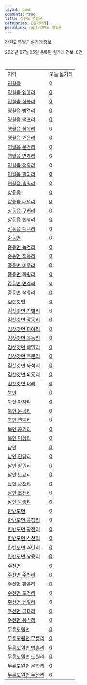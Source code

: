 ```yaml
---
layout: post
comments: true
title: 강원도 영월군
categories: [실거래가]
permalink: /apt/강원도 영월군
---
```


강원도 영월군 실거래 정보

2021년 07월 05일 등록된 실거래 정보: 0건

<script type="text/javascript">
  google.charts.load('current', {'packages':['corechart']});
  google.charts.setOnLoadCallback(drawChart);

  function drawChart() {
    var data = google.visualization.arrayToDataTable([['거래일', '매매', '전월세', '전매'], ['20-07', 13, 5, 1], ['20-08', 22, 0, 1], ['20-09', 15, 4, 2], ['20-10', 16, 5, 2], ['20-11', 14, 2, 3], ['20-12', 16, 8, 2], ['21-01', 19, 0, 3], ['21-02', 16, 4, 7], ['21-03', 33, 7, 11], ['21-04', 25, 7, 3], ['21-05', 20, 5, 5], ['21-06', 26, 1, 4]]);

    var options = {
      title: '최근 유형별 거래량 추이',
      legend: { position: 'bottom' }
    };

    var chart = new google.visualization.LineChart(document.getElementById('columnchart_material'));
    chart.draw(data, (options));
  }
</script>

<div id="columnchart_material" style="width: 95%; margin-left: -35px"></div>
<br>
<table class="sortable">
  <tr>
    <td>지역</td>
    <td>오늘 실거래</td>
  </tr>

  
  <tr class="item">
    <td><a href="강원도 영월군 영월읍">영월읍</a></td>
    <td><a href="강원도 영월군 영월읍">0</a></td>
  </tr>
    

  <tr class="item">
    <td><a href="강원도 영월군 영월읍 영흥리">영월읍 영흥리</a></td>
    <td><a href="강원도 영월군 영월읍 영흥리">0</a></td>
  </tr>
    

  <tr class="item">
    <td><a href="강원도 영월군 영월읍 하송리">영월읍 하송리</a></td>
    <td><a href="강원도 영월군 영월읍 하송리">0</a></td>
  </tr>
    

  <tr class="item">
    <td><a href="강원도 영월군 영월읍 방절리">영월읍 방절리</a></td>
    <td><a href="강원도 영월군 영월읍 방절리">0</a></td>
  </tr>
    

  <tr class="item">
    <td><a href="강원도 영월군 영월읍 덕포리">영월읍 덕포리</a></td>
    <td><a href="강원도 영월군 영월읍 덕포리">0</a></td>
  </tr>
    

  <tr class="item">
    <td><a href="강원도 영월군 영월읍 삼옥리">영월읍 삼옥리</a></td>
    <td><a href="강원도 영월군 영월읍 삼옥리">0</a></td>
  </tr>
    

  <tr class="item">
    <td><a href="강원도 영월군 영월읍 거운리">영월읍 거운리</a></td>
    <td><a href="강원도 영월군 영월읍 거운리">0</a></td>
  </tr>
    

  <tr class="item">
    <td><a href="강원도 영월군 영월읍 문산리">영월읍 문산리</a></td>
    <td><a href="강원도 영월군 영월읍 문산리">0</a></td>
  </tr>
    

  <tr class="item">
    <td><a href="강원도 영월군 영월읍 연하리">영월읍 연하리</a></td>
    <td><a href="강원도 영월군 영월읍 연하리">0</a></td>
  </tr>
    

  <tr class="item">
    <td><a href="강원도 영월군 영월읍 정양리">영월읍 정양리</a></td>
    <td><a href="강원도 영월군 영월읍 정양리">0</a></td>
  </tr>
    

  <tr class="item">
    <td><a href="강원도 영월군 영월읍 팔괴리">영월읍 팔괴리</a></td>
    <td><a href="강원도 영월군 영월읍 팔괴리">0</a></td>
  </tr>
    

  <tr class="item">
    <td><a href="강원도 영월군 영월읍 흥월리">영월읍 흥월리</a></td>
    <td><a href="강원도 영월군 영월읍 흥월리">0</a></td>
  </tr>
    

  <tr class="item">
    <td><a href="강원도 영월군 상동읍">상동읍</a></td>
    <td><a href="강원도 영월군 상동읍">0</a></td>
  </tr>
    

  <tr class="item">
    <td><a href="강원도 영월군 상동읍 내덕리">상동읍 내덕리</a></td>
    <td><a href="강원도 영월군 상동읍 내덕리">0</a></td>
  </tr>
    

  <tr class="item">
    <td><a href="강원도 영월군 상동읍 구래리">상동읍 구래리</a></td>
    <td><a href="강원도 영월군 상동읍 구래리">0</a></td>
  </tr>
    

  <tr class="item">
    <td><a href="강원도 영월군 상동읍 천평리">상동읍 천평리</a></td>
    <td><a href="강원도 영월군 상동읍 천평리">0</a></td>
  </tr>
    

  <tr class="item">
    <td><a href="강원도 영월군 상동읍 덕구리">상동읍 덕구리</a></td>
    <td><a href="강원도 영월군 상동읍 덕구리">0</a></td>
  </tr>
    

  <tr class="item">
    <td><a href="강원도 영월군 중동면">중동면</a></td>
    <td><a href="강원도 영월군 중동면">0</a></td>
  </tr>
    

  <tr class="item">
    <td><a href="강원도 영월군 중동면 녹전리">중동면 녹전리</a></td>
    <td><a href="강원도 영월군 중동면 녹전리">0</a></td>
  </tr>
    

  <tr class="item">
    <td><a href="강원도 영월군 중동면 직동리">중동면 직동리</a></td>
    <td><a href="강원도 영월군 중동면 직동리">0</a></td>
  </tr>
    

  <tr class="item">
    <td><a href="강원도 영월군 중동면 이목리">중동면 이목리</a></td>
    <td><a href="강원도 영월군 중동면 이목리">0</a></td>
  </tr>
    

  <tr class="item">
    <td><a href="강원도 영월군 중동면 화원리">중동면 화원리</a></td>
    <td><a href="강원도 영월군 중동면 화원리">0</a></td>
  </tr>
    

  <tr class="item">
    <td><a href="강원도 영월군 중동면 연상리">중동면 연상리</a></td>
    <td><a href="강원도 영월군 중동면 연상리">0</a></td>
  </tr>
    

  <tr class="item">
    <td><a href="강원도 영월군 중동면 석항리">중동면 석항리</a></td>
    <td><a href="강원도 영월군 중동면 석항리">0</a></td>
  </tr>
    

  <tr class="item">
    <td><a href="강원도 영월군 김삿갓면">김삿갓면</a></td>
    <td><a href="강원도 영월군 김삿갓면">0</a></td>
  </tr>
    

  <tr class="item">
    <td><a href="강원도 영월군 김삿갓면 진별리">김삿갓면 진별리</a></td>
    <td><a href="강원도 영월군 김삿갓면 진별리">0</a></td>
  </tr>
    

  <tr class="item">
    <td><a href="강원도 영월군 김삿갓면 각동리">김삿갓면 각동리</a></td>
    <td><a href="강원도 영월군 김삿갓면 각동리">0</a></td>
  </tr>
    

  <tr class="item">
    <td><a href="강원도 영월군 김삿갓면 대야리">김삿갓면 대야리</a></td>
    <td><a href="강원도 영월군 김삿갓면 대야리">0</a></td>
  </tr>
    

  <tr class="item">
    <td><a href="강원도 영월군 김삿갓면 옥동리">김삿갓면 옥동리</a></td>
    <td><a href="강원도 영월군 김삿갓면 옥동리">0</a></td>
  </tr>
    

  <tr class="item">
    <td><a href="강원도 영월군 김삿갓면 예밀리">김삿갓면 예밀리</a></td>
    <td><a href="강원도 영월군 김삿갓면 예밀리">0</a></td>
  </tr>
    

  <tr class="item">
    <td><a href="강원도 영월군 김삿갓면 주문리">김삿갓면 주문리</a></td>
    <td><a href="강원도 영월군 김삿갓면 주문리">0</a></td>
  </tr>
    

  <tr class="item">
    <td><a href="강원도 영월군 김삿갓면 와석리">김삿갓면 와석리</a></td>
    <td><a href="강원도 영월군 김삿갓면 와석리">0</a></td>
  </tr>
    

  <tr class="item">
    <td><a href="강원도 영월군 김삿갓면 외룡리">김삿갓면 외룡리</a></td>
    <td><a href="강원도 영월군 김삿갓면 외룡리">0</a></td>
  </tr>
    

  <tr class="item">
    <td><a href="강원도 영월군 김삿갓면 내리">김삿갓면 내리</a></td>
    <td><a href="강원도 영월군 김삿갓면 내리">0</a></td>
  </tr>
    

  <tr class="item">
    <td><a href="강원도 영월군 북면">북면</a></td>
    <td><a href="강원도 영월군 북면">0</a></td>
  </tr>
    

  <tr class="item">
    <td><a href="강원도 영월군 북면 마차리">북면 마차리</a></td>
    <td><a href="강원도 영월군 북면 마차리">0</a></td>
  </tr>
    

  <tr class="item">
    <td><a href="강원도 영월군 북면 문곡리">북면 문곡리</a></td>
    <td><a href="강원도 영월군 북면 문곡리">0</a></td>
  </tr>
    

  <tr class="item">
    <td><a href="강원도 영월군 북면 연덕리">북면 연덕리</a></td>
    <td><a href="강원도 영월군 북면 연덕리">0</a></td>
  </tr>
    

  <tr class="item">
    <td><a href="강원도 영월군 북면 공기리">북면 공기리</a></td>
    <td><a href="강원도 영월군 북면 공기리">0</a></td>
  </tr>
    

  <tr class="item">
    <td><a href="강원도 영월군 북면 덕상리">북면 덕상리</a></td>
    <td><a href="강원도 영월군 북면 덕상리">0</a></td>
  </tr>
    

  <tr class="item">
    <td><a href="강원도 영월군 남면">남면</a></td>
    <td><a href="강원도 영월군 남면">0</a></td>
  </tr>
    

  <tr class="item">
    <td><a href="강원도 영월군 남면 연당리">남면 연당리</a></td>
    <td><a href="강원도 영월군 남면 연당리">0</a></td>
  </tr>
    

  <tr class="item">
    <td><a href="강원도 영월군 남면 창원리">남면 창원리</a></td>
    <td><a href="강원도 영월군 남면 창원리">0</a></td>
  </tr>
    

  <tr class="item">
    <td><a href="강원도 영월군 남면 토교리">남면 토교리</a></td>
    <td><a href="강원도 영월군 남면 토교리">0</a></td>
  </tr>
    

  <tr class="item">
    <td><a href="강원도 영월군 남면 광천리">남면 광천리</a></td>
    <td><a href="강원도 영월군 남면 광천리">0</a></td>
  </tr>
    

  <tr class="item">
    <td><a href="강원도 영월군 남면 조전리">남면 조전리</a></td>
    <td><a href="강원도 영월군 남면 조전리">0</a></td>
  </tr>
    

  <tr class="item">
    <td><a href="강원도 영월군 남면 북쌍리">남면 북쌍리</a></td>
    <td><a href="강원도 영월군 남면 북쌍리">0</a></td>
  </tr>
    

  <tr class="item">
    <td><a href="강원도 영월군 한반도면">한반도면</a></td>
    <td><a href="강원도 영월군 한반도면">0</a></td>
  </tr>
    

  <tr class="item">
    <td><a href="강원도 영월군 한반도면 옹정리">한반도면 옹정리</a></td>
    <td><a href="강원도 영월군 한반도면 옹정리">0</a></td>
  </tr>
    

  <tr class="item">
    <td><a href="강원도 영월군 한반도면 광전리">한반도면 광전리</a></td>
    <td><a href="강원도 영월군 한반도면 광전리">0</a></td>
  </tr>
    

  <tr class="item">
    <td><a href="강원도 영월군 한반도면 신천리">한반도면 신천리</a></td>
    <td><a href="강원도 영월군 한반도면 신천리">0</a></td>
  </tr>
    

  <tr class="item">
    <td><a href="강원도 영월군 한반도면 후탄리">한반도면 후탄리</a></td>
    <td><a href="강원도 영월군 한반도면 후탄리">0</a></td>
  </tr>
    

  <tr class="item">
    <td><a href="강원도 영월군 한반도면 쌍용리">한반도면 쌍용리</a></td>
    <td><a href="강원도 영월군 한반도면 쌍용리">0</a></td>
  </tr>
    

  <tr class="item">
    <td><a href="강원도 영월군 주천면">주천면</a></td>
    <td><a href="강원도 영월군 주천면">0</a></td>
  </tr>
    

  <tr class="item">
    <td><a href="강원도 영월군 주천면 주천리">주천면 주천리</a></td>
    <td><a href="강원도 영월군 주천면 주천리">0</a></td>
  </tr>
    

  <tr class="item">
    <td><a href="강원도 영월군 주천면 판운리">주천면 판운리</a></td>
    <td><a href="강원도 영월군 주천면 판운리">0</a></td>
  </tr>
    

  <tr class="item">
    <td><a href="강원도 영월군 주천면 도천리">주천면 도천리</a></td>
    <td><a href="강원도 영월군 주천면 도천리">0</a></td>
  </tr>
    

  <tr class="item">
    <td><a href="강원도 영월군 주천면 신일리">주천면 신일리</a></td>
    <td><a href="강원도 영월군 주천면 신일리">0</a></td>
  </tr>
    

  <tr class="item">
    <td><a href="강원도 영월군 주천면 금마리">주천면 금마리</a></td>
    <td><a href="강원도 영월군 주천면 금마리">0</a></td>
  </tr>
    

  <tr class="item">
    <td><a href="강원도 영월군 주천면 용석리">주천면 용석리</a></td>
    <td><a href="강원도 영월군 주천면 용석리">0</a></td>
  </tr>
    

  <tr class="item">
    <td><a href="강원도 영월군 무릉도원면">무릉도원면</a></td>
    <td><a href="강원도 영월군 무릉도원면">0</a></td>
  </tr>
    

  <tr class="item">
    <td><a href="강원도 영월군 무릉도원면 무릉리">무릉도원면 무릉리</a></td>
    <td><a href="강원도 영월군 무릉도원면 무릉리">0</a></td>
  </tr>
    

  <tr class="item">
    <td><a href="강원도 영월군 무릉도원면 법흥리">무릉도원면 법흥리</a></td>
    <td><a href="강원도 영월군 무릉도원면 법흥리">0</a></td>
  </tr>
    

  <tr class="item">
    <td><a href="강원도 영월군 무릉도원면 도원리">무릉도원면 도원리</a></td>
    <td><a href="강원도 영월군 무릉도원면 도원리">0</a></td>
  </tr>
    

  <tr class="item">
    <td><a href="강원도 영월군 무릉도원면 운학리">무릉도원면 운학리</a></td>
    <td><a href="강원도 영월군 무릉도원면 운학리">0</a></td>
  </tr>
    

  <tr class="item">
    <td><a href="강원도 영월군 무릉도원면 두산리">무릉도원면 두산리</a></td>
    <td><a href="강원도 영월군 무릉도원면 두산리">0</a></td>
  </tr>
    


</table>


    